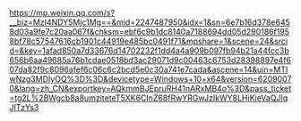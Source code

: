 https://mp.weixin.qq.com/s?__biz=MzI4NDY5Mjc1Mg==&mid=2247487950&idx=1&sn=6e7b16d378e6458d03a9fe7c20aa067f&chksm=ebf6c9b1dc8140a7188694dd05d290186f1958bf78c57547616cb1901c44919e485bc0491f71&mpshare=1&scene=24&srcid=&key=1afad850a7d33676d14702232f1dd4a4a909b097fb94b21a44fcc3b656b6aa49685a76b1cdae0518bd3ac29071d9c00463c6753d28398897e4f607da82f9c8096afef6c06c6c2bcd5e0c30a741e7cada&ascene=14&uin=MTIwNzg3MDIyOQ%3D%3D&devicetype=Windows+10+x64&version=62090070&lang=zh_CN&exportkey=AQkmmBJEpruRH41nARxMB4o%3D&pass_ticket=tg2L%2BWgcb8a8umziteteT5XK6CInZ68fRwYRGwJzIkWY8LHjKieVaQJIqJITzYs3